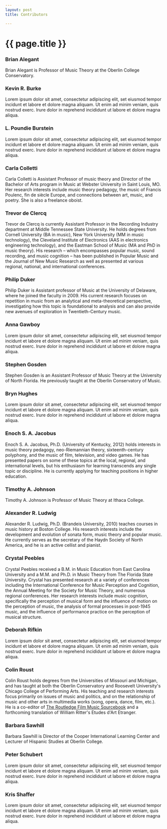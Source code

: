 ```yaml
---
layout: post
title: Contributors

---
```


{{ page.title }}
================

### Brian Alegant ###

Brian Alegant is Professor of Music Theory at the Oberlin College Conservatory. 

### Kevin R. Burke ###

Lorem ipsum dolor sit amet, consectetur adipiscing elit, set eiusmod tempor incidunt et labore et dolore magna aliquam. Ut enim ad minim veniam, quis nostrud exerc. Irure dolor in reprehend incididunt ut labore et dolore magna aliqua.

### L. Poundie Burstein ###

Lorem ipsum dolor sit amet, consectetur adipiscing elit, set eiusmod tempor incidunt et labore et dolore magna aliquam. Ut enim ad minim veniam, quis nostrud exerc. Irure dolor in reprehend incididunt ut labore et dolore magna aliqua.

### Carla Colletti ###

Carla Colletti is Assistant Professor of music theory and Director of the Bachelor of Arts program in Music at Webster University in Saint Louis, MO.  Her research interests include music theory pedagogy, the music of Francis Poulenc, fin de siècle Europe, and connections between art, music, and poetry.  She is also a freelance oboist. 

### Trevor de Clercq ###

Trevor de Clercq is currently Assistant Professor in the Recording Industry department at Middle Tennessee State University.  He holds degrees from Cornell University (BA in music), New York University (MM in music technology), the Cleveland Institute of Electronics (AAS in electronics engineering technology), and the Eastman School of Music (MA and PhD in music theory).  His research – which encompasses popular music, sound recording, and music cognition – has been published in Popular Music and the Journal of New Music Research as well as presented at various regional, national, and international conferences.

### Philip Duker ###

Philip Duker is Assistant professor of Music at the University of Delaware, where he joined the faculty in 2009.  His current research focuses on repetition in music from an analytical and meta-theoretical perspective, investigating how this topic is foundational to analysis and can also provide new avenues of exploration in Twentieth-Century music.

### Anna Gawboy ###

Lorem ipsum dolor sit amet, consectetur adipiscing elit, set eiusmod tempor incidunt et labore et dolore magna aliquam. Ut enim ad minim veniam, quis nostrud exerc. Irure dolor in reprehend incididunt ut labore et dolore magna aliqua.

### Stephen Gosden ###

Stephen Gosden is an Assistant Professor of Music Theory at the University of North Florida. He previously taught at the Oberlin Conservatory of Music.

### Bryn Hughes ###

Lorem ipsum dolor sit amet, consectetur adipiscing elit, set eiusmod tempor incidunt et labore et dolore magna aliquam. Ut enim ad minim veniam, quis nostrud exerc. Irure dolor in reprehend incididunt ut labore et dolore magna aliqua.

### Enoch S. A. Jacobus ###

Enoch S. A. Jacobus, Ph.D. (University of Kentucky, 2012) holds interests in music theory pedagogy, neo-Riemannian theory, sixteenth-century polyphony, and the music of film, television, and video games. He has presented papers on some of these topics at the local, regional, and international levels, but his enthusiasm for learning transcends any single topic or discipline. He is currently applying for teaching positions in higher education.

### Timothy A. Johnson ###

Timothy A. Johnson is Professor of Music Theory at Ithaca College.

### Alexander R. Ludwig ###

Alexander R. Ludwig, Ph.D. (Brandeis University, 2010) teaches courses in music history at Boston College. His research interests include the development and evolution of sonata form, music theory and popular music. He currently serves as the secretary of the Haydn Society of North America, and he is an active cellist and pianist.

### Crystal Peebles ###

Crystal Peebles received a B.M. in Music Education from East Carolina University and a M.M. and Ph.D. in Music Theory from The Florida State University. Crystal has presented research at a variety of conferences including the International Conference for Music Perception and Cognition, the Annual Meeting for the Society for Music Theory, and numerous regional conferences. Her research interests include music cognition, specifically the perception of musical form and the influence of motion on the perception of music, the analysis of formal processes in  post-1945 music, and the influence of performance practice on the perception of musical structure.

### Deborah Rifkin ###

Lorem ipsum dolor sit amet, consectetur adipiscing elit, set eiusmod tempor incidunt et labore et dolore magna aliquam. Ut enim ad minim veniam, quis nostrud exerc. Irure dolor in reprehend incididunt ut labore et dolore magna aliqua.

### Colin Roust ###

Colin Roust holds degrees from the Universities of Missouri and Michigan, and has taught at both the Oberlin Conservatory and Roosevelt University's Chicago College of Performing Arts. His teaching and research interests focus primarily on issues of music and politics, and on the relationship of music and other arts in multimedia works (song, opera, dance, film, etc.). He is a co-editor of [The Routledge Film Music Sourcebook](http://www.routledge.com/books/details/9780415888745/) and a forthcoming translation of William Ritter's Etudes d'Art Etranger. 

### Barbara Sawhill ###

Barbara Sawhill is Director of the Cooper International Learning Center and Lecturer of Hispanic Studies at Oberlin College.

### Peter Schubert ###

Lorem ipsum dolor sit amet, consectetur adipiscing elit, set eiusmod tempor incidunt et labore et dolore magna aliquam. Ut enim ad minim veniam, quis nostrud exerc. Irure dolor in reprehend incididunt ut labore et dolore magna aliqua.

### Kris Shaffer ###

Lorem ipsum dolor sit amet, consectetur adipiscing elit, set eiusmod tempor incidunt et labore et dolore magna aliquam. Ut enim ad minim veniam, quis nostrud exerc. Irure dolor in reprehend incididunt ut labore et dolore magna aliqua.












